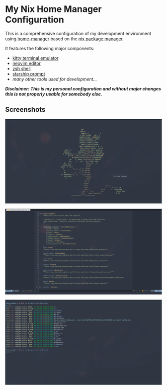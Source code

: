# My Nix Home Manager Configuration

This is a comprehensive configuration of my development environment using [home-manager](https://github.com/nix-community/home-manager) based on the [nix package manager](https://github.com/NixOS/nix).

It features the following major components:

- [kitty terminal emulator](https://github.com/kovidgoyal/kitty)
- [neovim editor](https://github.com/neovim/neovim)
- [zsh shell](https://github.com/zsh-users/zsh)
- [starship prompt](https://github.com/starship/starship)
- *many other tools used for development…*

***Disclaimer: This is my personal configuration and without major changes this is not properly usable for somebody else.***

## Screenshots

![Screenshot bonasi](./screenshots/bonsai.png)

![Screenshot neovim](./screenshots/neovim.png)

![Screenshot shell](./screenshots/shell.png)
